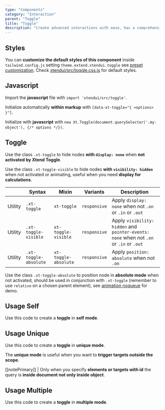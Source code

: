 ```yaml
---
type: "Components"
category: "Interaction"
parent: "Toggle"
title: "Toggle"
description: "Create advanced interactions with ease, has a comprehensive javascript api."
---
```


## Styles

You can **customize the default styles of this component** inside `tailwind.config.js` setting `theme.extend.xtendui.toggle` see [preset customization](/components/tailwind-preset#customization). Check [xtendui/src/toggle.css.js](https://github.com/minimit/xtendui/blob/beta/src/toggle.css.js) for default styles.

## Javascript

Import the **javascript** file with `import 'xtendui/src/toggle'`.

Initialize automatically **within markup** with `[data-xt-toggle="{ <options> }"]`.

Initialize with **javascript** with `new Xt.Toggle(document.querySelector('.my-object'), {/* options */})`.

## Toggle

Use the class `.xt-toggle` to hide nodes **with `display: none`** when **not activated by Xtend Toggle**.

Use the class `.xt-toggle-visible` to hide nodes **with `visibility: hidden`** when not activated or animating, useful when you need **display for calculations**.

<div class="xt-overflow-sub overflow-y-hidden overflow-x-scroll my-5 xt-my-auto w-full">

|                      | Syntax                          | Mixin            | Variants               | Description                   |
| ----------------------- | ----------------------------------------- | -----------------------------| ----------------------------- | ----------------------------- |
| Utility                  | `.xt-toggle`                     | `xt-toggle`                | `responsive`                | Apply `display: none` when not `.on` or `.in` or `.out`            |
| Utility                  | `.xt-toggle-visible`                     | `xt-toggle-visible`                | `responsive`                | Apply `visibility: hidden` and `pointer-events: none` when not `.on` or `.in` or `.out`            |
| Utility                  | `.xt-toggle-absolute`                     | `xt-toggle-absolute`                | `responsive`                | Apply `position: absolute` when not `.on`             |

</div>

Use the class `.xt-toggle-absolute` to position node in **absolute mode** when not activated, should be used in conjunction with `.xt-toggle` (remember to use `relative` on a chosen parent element), see [animation noqueue](/components/toggle/animation#queue) for demo.

## Usage Self

Use this code to create a **toggle** in **self mode**.

<demo>
  <demoinline src="demos/components/toggle/usage-self">
  </demoinline>
</demo>

## Usage Unique

Use this code to create a **toggle** in **unique mode**.

The **unique mode** is useful when you want to **trigger targets outside the scope**.

[[notePrimary]]
| Only when you specify **elements or targets with id** the query is **inside document not only inside object**.

<demo>
  <demoinline src="demos/components/toggle/usage-unique">
  </demoinline>
</demo>

## Usage Multiple

Use this code to create a **toggle** in **multiple mode**.

<demo>
  <demoinline src="demos/components/toggle/usage-multiple">
  </demoinline>
</demo>
